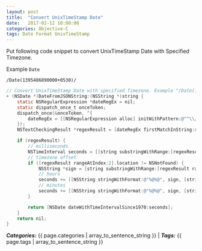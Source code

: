 ```yaml
---
layout: post
title:  "Convert UnixTimeStamp Date"
date:   2017-02-12 10:00:00
categories: Objective-C
tags: Date Format UnixTimeStamp
---
```


Put following code snippet to convert UnixTimeStamp Date with Specified Timezone.

Example `Date`

```
/Date(1395486890000+0530)/
```

```Objective-c
// Convert UnixTimeStamp Date with specified Timezone. Example "/Date(1395486890000+0530)/" as a sample value.
+ (NSDate *)DateFromJSONString:(NSString *)string {
    static NSRegularExpression *dateRegEx = nil;
    static dispatch_once_t onceToken;
    dispatch_once(&onceToken, ^{
        dateRegEx = [[NSRegularExpression alloc] initWithPattern:@"^\\/date\\((-?\\d++)(?:([+-])(\\d{2})(\\d{2}))?\\)\\/$" options:NSRegularExpressionCaseInsensitive error:nil];
    });
    NSTextCheckingResult *regexResult = [dateRegEx firstMatchInString:string options:0 range:NSMakeRange(0, [string length])];

    if (regexResult) {
        // milliseconds
        NSTimeInterval seconds = [[string substringWithRange:[regexResult rangeAtIndex:1]] doubleValue] / 1000.0;
        // timezone offset
        if ([regexResult rangeAtIndex:2].location != NSNotFound) {
            NSString *sign = [string substringWithRange:[regexResult rangeAtIndex:2]];
            // hours
            seconds += [[NSString stringWithFormat:@"%@%@", sign, [string substringWithRange:[regexResult rangeAtIndex:3]]] doubleValue] * 60.0 * 60.0;
            // minutes
            seconds += [[NSString stringWithFormat:@"%@%@", sign, [string substringWithRange:[regexResult rangeAtIndex:4]]] doubleValue] * 60.0;
        }

        return [NSDate dateWithTimeIntervalSince1970:seconds];
    }
    return nil;
}
```

_**Categories:**_ {{ page.categories | array_to_sentence_string }} \| _**Tags:**_ {{ page.tags | array_to_sentence_string }}
